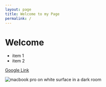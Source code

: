 ```yaml
---
layout: page
title: Welcome to my Page
permalink: /
---
```


# Welcome

- item 1
- item 2

[Google Link](https://google.com)

![macbook pro on white surface in a dark room](https://images.unsplash.com/photo-1537498425277-c283d32ef9db?w=800&auto=format&fit=crop&q=60&ixlib=rb-4.1.0&ixid=M3wxMjA3fDB8MHxzZWFyY2h8MTl8fGNvbXB1dGVyfGVufDB8fDB8fHww)
